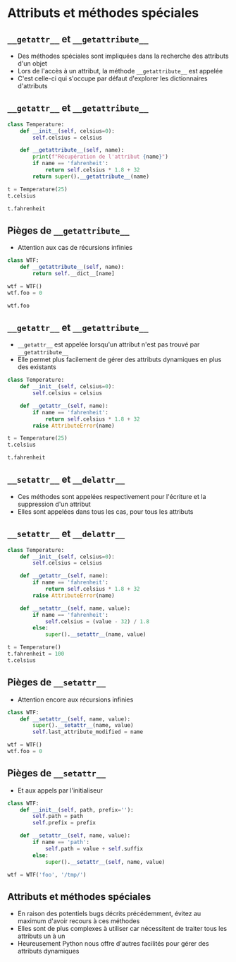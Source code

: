# Attributs et méthodes spéciales

## `__getattr__` et `__getattribute__`

* Des méthodes spéciales sont impliquées dans la recherche des attributs d'un objet
* Lors de l'accès à un attribut, la méthode `__getattribute__` est appelée
* C'est celle-ci qui s'occupe par défaut d'explorer les dictionnaires d'attributs

## `__getattr__` et `__getattribute__`

```python
class Temperature:
    def __init__(self, celsius=0):
        self.celsius = celsius

    def __getattribute__(self, name):
        print(f"Récupération de l'attribut {name}")
        if name == 'fahrenheit':
            return self.celsius * 1.8 + 32
        return super().__getattribute__(name)

t = Temperature(25)
t.celsius
```

```python
t.fahrenheit
```

## Pièges de `__getattribute__`

* Attention aux cas de récursions infinies

```python
class WTF:
    def __getattribute__(self, name):
        return self.__dict__[name]

wtf = WTF()
wtf.foo = 0
```

```python
wtf.foo
```

## `__getattr__` et `__getattribute__`

* `__getattr__` est appelée lorsqu'un attribut n'est pas trouvé par `__getattribute__`
* Elle permet plus facilement de gérer des attributs dynamiques en plus des existants

```python
class Temperature:
    def __init__(self, celsius=0):
        self.celsius = celsius

    def __getattr__(self, name):
        if name == 'fahrenheit':
            return self.celsius * 1.8 + 32
        raise AttributeError(name)

t = Temperature(25)
t.celsius
```

```python
t.fahrenheit
```

## `__setattr__` et `__delattr__`

* Ces méthodes sont appelées respectivement pour l'écriture et la suppression d'un attribut
* Elles sont appelées dans tous les cas, pour tous les attributs

## `__setattr__` et `__delattr__`

```python
class Temperature:
    def __init__(self, celsius=0):
        self.celsius = celsius

    def __getattr__(self, name):
        if name == 'fahrenheit':
            return self.celsius * 1.8 + 32
        raise AttributeError(name)

    def __setattr__(self, name, value):
        if name == 'fahrenheit':
            self.celsius = (value - 32) / 1.8
        else:
            super().__setattr__(name, value)

t = Temperature()
t.fahrenheit = 100
t.celsius
```

## Pièges de `__setattr__`

* Attention encore aux récursions infinies

```python
class WTF:
    def __setattr__(self, name, value):
        super().__setattr__(name, value)
        self.last_attribute_modified = name

wtf = WTF()
wtf.foo = 0
```

## Pièges de `__setattr__`

* Et aux appels par l'initialiseur

```python
class WTF:
    def __init__(self, path, prefix=''):
        self.path = path
        self.prefix = prefix

    def __setattr__(self, name, value):
        if name == 'path':
            self.path = value + self.suffix
        else:
            super().__setattr__(self, name, value)

wtf = WTF('foo', '/tmp/')
```

## Attributs et méthodes spéciales

* En raison des potentiels bugs décrits précédemment, évitez au maximum d'avoir recours à ces méthodes
* Elles sont de plus complexes à utiliser car nécessitent de traiter tous les attributs un à un
* Heureusement Python nous offre d'autres facilités pour gérer des attributs dynamiques
